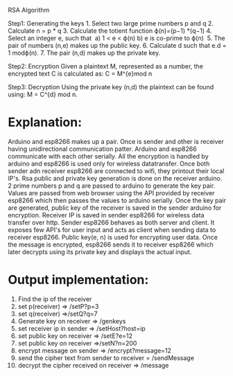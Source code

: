 RSA Algorithm

Step1: Generating the keys
    1. Select two large prime numbers p and q
    2. Calculate n = p * q
    3. Calculate the totient function
ϕ(n)=(p−1) *(q−1)
    4. Select an integer e, such that 
    a) 1 < e < ϕ(n) 
    b) e is co-prime to ϕ(n) 
    5. The pair of numbers (n,e) makes up the public key.
    6. Calculate d such that
e.d = 1 modϕ(n).
    7. The pair (n,d) makes up the private key.

Step2: Encryption
Given a plaintext M, represented as a number, the encrypted text C is calculated as:
C = M^{e}mod n

Step3: Decryption
Using the private key (n,d) the plaintext can be found using:
M = C^{d} mod n.

# Explanation:

Arduino and esp8266 makes up a pair. Once is sender and other is receiver having unidirectional communication patter. Arduino and esp8266 communicate with each other serially. All the encryption is handled by arduino and esp8266 is used only for wireless datatransfer. Once both sender adn receiver esp8266 are connected to wifi, they printout their local IP's. Rsa public and private key generation is done on the receiver arduino. 2 prime numbers p and q are passed to arduino to generate the key pair. Values are passed from web browser using the API provided by receiver esp8266 which then passes the values to arduino serially. Once the key pair are generated, public key of the receiver is saved in the sender arduino for encryption. Receiver IP is saved in sender esp8266 for wireless data transfer over http. Sender esp8266 behaves as both  server and client. It exposes few API's for user input and acts as client when sending data to receiver esp8266. Public key(e, n) is used for encrypting user data. Once the message is encrypted, esp8266 sends it to receiver esp8266 which later decrypts using its private key and displays the actual input.

# Output implementation:

1. Find the ip of the receiver 
2. set p(receiver) ⇒ /setP?p=3  
3. set q(receiver) ⇒/setQ?q=7
4. Generate key on receiver ⇒ /genkeys
5. set receiver ip in sender ⇒ /setHost?host=ip
6. set public key on receiver ⇒ /setE?e=12
7. set public key on receiver ⇒/setN?n=200
8. encrypt message on sender ⇒ /encrypt?message=12
9. send the cipher text from sender to receiver = /sendMessage
10. decrypt the cipher received on receiver ⇒ /message
